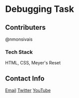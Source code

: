 # Debugging Task
## Contributers

@nmonsivais

### Tech Stack
HTML, CSS, Meyer's Reset

## Contact Info
[Email](nmonsivais@gmail.com)
[Twitter](http://www.twitter.com/Trobadour_XP)
[YouTube](http://www.youtube.com/c/Trobadour_XP)